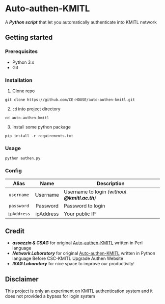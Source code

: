 # Auto-authen-KMITL

A **_Python script_** that let you automatically authenticate into KMITL network

## Getting started
### Prerequisites
* Python 3.x
* Git

### Installation
1. Clone repo 
```
git clone https://github.com/CE-HOUSE/auto-authen-kmitl.git
```
2. `cd` into project directory
```
cd auto-authen-kmitl
```
3. Install some python package
```
pip install -r requirements.txt
```

### Usage
```
python authen.py
```



### Config
| Alias | Name | Description |
|:-----:|:----:|-------------|
| `username` | Username | Username to login _(without **@kmitl.ac.th**)_ |
| `password` | Password | Password to login |
| `ipAddress` | ipAddress | Your public IP  |

## Credit
* **_assazzin & CSAG_** for original [Auto-authen-KMITL](https://github.com/assazzin/Auto-authen-KMITL) written in Perl language
* **_Network Laboratory_** for original [Auto-authen-KMITL](https://gitlab.com/networklab-kmitl/auto-authen-kmitl) written in Python language Before CSC-KMITL Upgrade Authen Website
* **_ISAG Laboratory_** for nice space to improve our productivity!


## Disclaimer
This project is only an experiment on KMITL authentication system and it does not provided a bypass for login system
